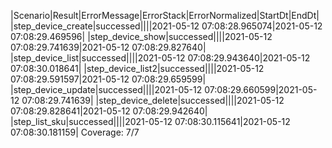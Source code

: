 |Scenario|Result|ErrorMessage|ErrorStack|ErrorNormalized|StartDt|EndDt|
|step_device_create|successed||||2021-05-12 07:08:28.965074|2021-05-12 07:08:29.469596|
|step_device_show|successed||||2021-05-12 07:08:29.741639|2021-05-12 07:08:29.827640|
|step_device_list|successed||||2021-05-12 07:08:29.943640|2021-05-12 07:08:30.018641|
|step_device_list2|successed||||2021-05-12 07:08:29.591597|2021-05-12 07:08:29.659599|
|step_device_update|successed||||2021-05-12 07:08:29.660599|2021-05-12 07:08:29.741639|
|step_device_delete|successed||||2021-05-12 07:08:29.828641|2021-05-12 07:08:29.942640|
|step_list_sku|successed||||2021-05-12 07:08:30.115641|2021-05-12 07:08:30.181159|
Coverage: 7/7
